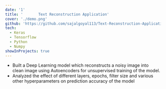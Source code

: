```yaml
---
date: '1'
title: '       Text Reconstruction Application'
cover: './demo.png'
github: 'https://github.com/sajalgoyal113/Text-Reconstruction-Application'
tech:
  - Keras
  - Tensorflow
  - Python
  - Numpy
showInProjects: true
---
```


- Built a Deep Learning model which reconstructs a noisy image into clean image using Autoencoders for unsupervised training of the model. 
- Analyzed the effect of different layers, epochs, filter size and various other hyperparameters on prediction accuracy of the model
